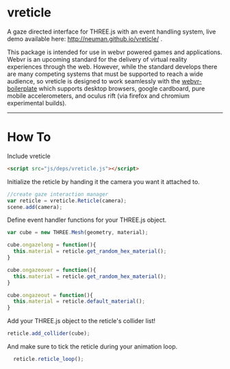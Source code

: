 # vreticle
A gaze directed interface for THREE.js with an event handling system, live demo available here: http://neuman.github.io/vreticle/ . 

This package is intended for use in webvr powered games and applications. Webvr is an upcoming standard for the delivery of virtual reality experiences through the web. However, while the standard develops there are many competing systems that must be supported to reach a wide audience, so vreticle is designed to work seamlessly with the [webvr-boilerplate](https://github.com/borismus/webvr-boilerplate) which supports desktop browsers, google cardboard, pure mobile accelerometers, and oculus rift (via firefox and chromium experimental builds).
* * *

How To
======

Include vreticle

```html
<script src="js/deps/vreticle.js"></script>
```
Initialize the reticle by handing it the camera you want it attached to.

```javascript
//create gaze interaction manager
var reticle = vreticle.Reticle(camera);
scene.add(camera);
```
Define event handler functions for your THREE.js object.

```javascript
var cube = new THREE.Mesh(geometry, material);

cube.ongazelong = function(){
  this.material = reticle.get_random_hex_material();
}

cube.ongazeover = function(){
  this.material = reticle.get_random_hex_material();
}

cube.ongazeout = function(){
  this.material = reticle.default_material();
}
```

Add your THREE.js object to the reticle's collider list!

```javascript
reticle.add_collider(cube);
```

And make sure to tick the reticle during your animation loop. 

```javascript
  reticle.reticle_loop();
```